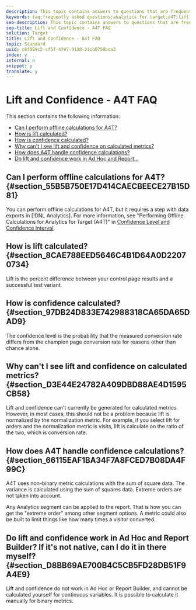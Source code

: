 ```yaml
---
description: This topic contains answers to questions that are frequently asked about lift and confidence when using Analytics as the reporting source for Target (A4T).
keywords: faq;frequently asked questions;analytics for target;a4T;lift;ad hoc;report builder;confidence
seo-description: This topic contains answers to questions that are frequently asked about lift and confidence when using Analytics as the reporting source for Target (A4T).
seo-title: Lift and Confidence - A4T FAQ
solution: Target
title: Lift and Confidence - A4T FAQ
topic: Standard
uuid: c6f959c2-cf5f-4797-9138-21cb0758bca3
index: y
internal: n
snippet: y
translate: y
---
```


# Lift and Confidence - A4T FAQ

This section contains the following information: 


* [ Can I perform offline calculations for A4T?](c_a4t-faq-lift-and-confidence.md#section_55B5B750E17D414CAECBEECE27B15D81)
* [ How is lift calculated?](c_a4t-faq-lift-and-confidence.md#section_8CAE788EED5646C4B1D64A0D22070734)
* [ How is confidence calculated?](c_a4t-faq-lift-and-confidence.md#section_97DB24D833E742988318CA65DA65DAD9)
* [ Why can't I see lift and confidence on calculated metrics?](c_a4t-faq-lift-and-confidence.md#section_D3E44E24782A409DBD88AE4D1595CB58)
* [ How does A4T handle confidence calculations?](c_a4t-faq-lift-and-confidence.md#section_66115EAF1BA34F7A8FCED7B08DA4F99C)
* [ Do lift and confidence work in Ad Hoc and Report...](c_a4t-faq-lift-and-confidence.md#section_D8BB69AE700B4C5CB5FD28DB51F9A4E9)


## Can I perform offline calculations for A4T? {#section_55B5B750E17D414CAECBEECE27B15D81}

You can perform offline calculations for A4T, but it requires a step with data exports in [!DNL  Analytics]. For more information, see "Performing Offline Calculations for Analytics for Target (A4T)" in [ Confidence Level and Confidence Interval](c_confidence_level_and_confidence_interval.md#concept_0D0002A1EBDF420E9C50E2A46F36629B). 

## How is lift calculated? {#section_8CAE788EED5646C4B1D64A0D22070734}

Lift is the percent difference between your control page results and a successful test variant. 

## How is confidence calculated? {#section_97DB24D833E742988318CA65DA65DAD9}

The confidence level is the probability that the measured conversion rate differs from the champion page conversion rate for reasons other than chance alone. 

## Why can't I see lift and confidence on calculated metrics? {#section_D3E44E24782A409DBD88AE4D1595CB58}

Lift and confidence can't currently be generated for calculated metrics. However, in most cases, this should not be a problem because lift is normalized by the normalization metric. For example, if you select lift for orders and the normalization metric is visits, lift is calculate on the ratio of the two, which is conversion rate. 

## How does A4T handle confidence calculations? {#section_66115EAF1BA34F7A8FCED7B08DA4F99C}

A4T uses non-binary metric calculations with the sum of square data. The variance is calculated using the sum of squares data. Extreme orders are not taken into account. 

Any Analytics segment can be applied to the report. That is how you can get the "extreme order" among other segment options. A metric could also be built to limit things like how many times a visitor converted. 

## Do lift and confidence work in Ad Hoc and Report Builder? If it's not native, can I do it in there myself? {#section_D8BB69AE700B4C5CB5FD28DB51F9A4E9}

Lift and confidence do not work in Ad Hoc or Report Builder, and cannot be calculated yourself for continuous variables. It is possible to calculate it manually for binary metrics. 

